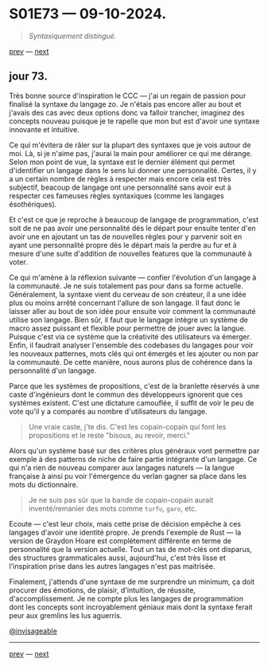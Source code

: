 # S01E73 — 09-10-2024.

> *Syntaxiquement distingué.*

[prev](S01E72-08-10-2024.md) — [next](S01E01-29-07-2024.md)   

## jour 73.

Très bonne source d'inspiration le CCC — j'ai un regain de passion pour finalisé la syntaxe du langage zo. Je n'étais pas encore aller au bout et j'avais des cas avec deux options donc va falloir trancher, imaginez des concepts nouveau puisque je te rapelle que mon but est d'avoir une syntaxe innovante et intuitive.

Ce qui m'évitera de râler sur la plupart des syntaxes que je vois autour de moi. Là, si je n'aime pas, j'aurai la main pour améliorer ce qui me dérange. Selon mon point de vue, la syntaxe est le dernier élément qui permet d'identifier un langage dans le sens lui donner une personnalité. Certes, il y a un certain nombre de règles à respecter mais encore cela est très subjectif, beacoup de langage ont une personnalité sans avoir eut à respecter ces fameuses règles syntaxiques (comme les langages ésothériques).

Et c'est ce que je reproche à beaucoup de langage de programmation, c'est soit de ne pas avoir une personnalité dès le départ pour ensuite tenter d'en avoir une en ajoutant un tas de nouvelles règles pour y parvenir soit en ayant une personnalité propre dès le départ mais la perdre au fur et à mesure d'une suite d'addition de nouvelles features que la communauté à voter.

Ce qui m'amène à la réflexion suivante — confier l'évolution d'un langage à la communauté. Je ne suis totalement pas pour dans sa forme actuelle. Généralement, la syntaxe vient du cerveau de son créateur, il a une idée plus ou moins arrêté concernant l'allure de son langage. Il faut donc le laisser aller au bout de son idée pour ensuite voir comment la communauté utilise son langage. Bien sûr, il faut que le langage intègre un système de macro assez puissant et flexible pour permettre de jouer avec la langue. Puisque c'est via ce système que la créativité des utilisateurs va émerger. Enfin, il faudrait analyser l'ensemble des codebases du langages pour voir les nouveaux patternes, mots clés qui ont émergés et les ajouter ou non par la communauté. De cette manière, nous aurons plus de cohérence dans la personnalité d'un langage.

Parce que les systèmes de propositions, c'est de la branlette réservés à une caste d'ingénieurs dont le commun des développeurs ignorent que ces systémes existent. C'est une dictature camouflée, il suffit de voir le peu de vote qu'il y a comparés au nombre d'utilisateurs du langage.

> Une vraie caste, j'te dis. C'est les copain-copain qui font les propositions et le reste "bisous, au revoir, merci."

Alors qu'un système basé sur des critères plus généraux vont permettre par exemple à des patterns de niche de faire partie intégrante d'un langage. Ce qui n'a rien de nouveau comparer aux langages naturels — la langue française à ainsi pu voir l'émergence du verlan gagner sa place dans les mots du dictionnaire.

> Je ne suis pas sûr que la bande de copain-copain aurait inventé/remanier des mots comme `turfu`, `garo`, etc.

Ecoute — c'est leur choix, mais cette prise de décision empêche à ces langages d'avoir une identité propre. Je prends l'exemple de Rust — la version de Graydon Hoare est complètement différente en terme de personnalité que la version actuelle. Tout un tas de mot-clés ont disparus, des structures grammaticales aussi, aujourd'hui, c'est très lisse et l'inspiration prise dans les autres langages n'est pas maitrisée.

Finalement, j'attends d'une syntaxe de me surprendre un minimum, ça doit procurer des émotions, de plaisir, d'intuition, de réussite, d'accomplissement. Je ne compte plus les langages de programmation dont les concepts sont incroyablement géniaux mais dont la syntaxe ferait peur aux gremlins les lus aguerris.

[@invisageable](https://twitter.com/invisageable)   

---

[prev](S01E72-08-10-2024.md) — [next](S01E01-29-07-2024.md)   
